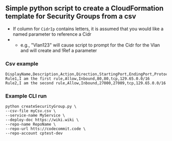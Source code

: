 ## Simple python script to create a CloudFormation template for Security Groups from a csv
- If column for `CidrIp` contains letters, it is assumed that you would like a named parameter to reference a Cidr
- - e.g., "Vlan123" will cause script to prompt for the Cidr for the Vlan and will create and !Ref a parameter

### Csv example
```
DisplayName,Description,Action,Direction,StartingPort,EndingPort,Protocol,CidrIp
Rule1,I am the first rule,Allow,Inbound,80,80,tcp,129.65.0.0/16
Rule2,I am the second rule,Allow,Inbound,27000,27009,tcp,129.65.0.0/16
```

### Example CLI run
```
python createSecurityGroup.py \
--csv-file myCsv.csv \
--service-name MyService \
--deploy-doc https://wiki.wiki \
--repo-name RepoName \
--repo-url htts://codecommit.code \
--repo-account cptest-dev
```